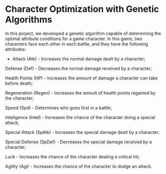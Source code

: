 # Character Optimization with Genetic Algorithms

In this project, we developed a genetic algorithm capable of determining the optimal attribute conditions for a game character. In this game, two characters face each other in each battle, and they have the following attributes:

  - Attack (Atk) - Increases the normal damage dealt by a character;
  
  Defense (Def) - Decreases the normal damage received by a character;
  
  Health Points (HP) - Increases the amount of damage a character can take before death;
  
  Regeneration (Regen) - Increases the amoult of health points regained by the character;
  
  Speed (Spd) - Determines who goes first in a battle;
  
  Inteligence (Intel) - Increases the chance of the character doing a special attack;
  
  Special Attack (SpAtk) - Increases the special damage dealt by a character;
  
  Special Defense (SpDef) - Decreases the special damage received by a character;
  
  Luck - Increases the chance of the character dealing a critical hit;
  
  Agility (Agi) - Increases the chance of the character to dodge an attack.
